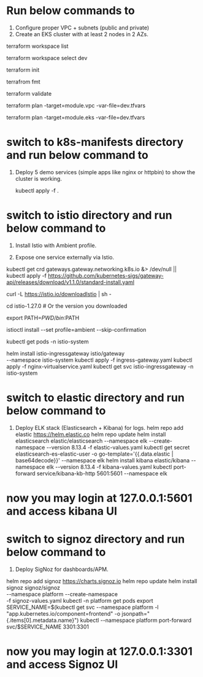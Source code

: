 # Run below commands to
1. Configure proper VPC + subnets (public and private) 
2. Create an EKS cluster with at least 2 nodes in 2 AZs.

terraform workspace list

terraform workspace select dev

terraform init

terrafrom fmt

terraform validate

terraform plan -target=module.vpc -var-file=dev.tfvars

terraform plan -target=module.eks -var-file=dev.tfvars

# switch to k8s-manifests directory and run below command to

1. Deploy 5 demo services (simple apps like nginx or httpbin) to show the cluster is working.

   kubectl apply -f .

# switch to istio directory and run below command to

1. Install Istio with Ambient profile.

2. Expose one service externally via Istio.

  kubectl get crd gateways.gateway.networking.k8s.io &> /dev/null || \
  kubectl apply -f https://github.com/kubernetes-sigs/gateway-api/releases/download/v1.1.0/standard-install.yaml

  curl -L https://istio.io/downloadIstio | sh -

  cd istio-1.27.0  # Or the version you downloaded

  export PATH=$PWD/bin:$PATH

  istioctl install --set profile=ambient --skip-confirmation

  kubectl get pods -n istio-system

  helm install istio-ingressgateway istio/gateway \
--namespace istio-system
  kubectl apply -f ingress-gateway.yaml
  kubectl apply -f nginx-virtualservice.yaml
  kubectl get svc istio-ingressgateway -n istio-system

# switch to elastic directory and run below command to
1. Deploy ELK stack (Elasticsearch + Kibana) for logs.
helm repo add elastic https://helm.elastic.co
helm repo update
helm install elasticsearch elastic/elasticsearch --namespace elk --create-namespace --version 8.13.4 -f elastic-values.yaml
kubectl get secret elasticsearch-es-elastic-user -o go-template='{{.data.elastic | base64decode}}' --namespace elk
helm install kibana elastic/kibana --namespace elk --version 8.13.4 -f kibana-values.yaml
kubectl port-forward service/kibana-kb-http 5601:5601 --namespace elk

# now you may login at 127.0.0.1:5601 and access kibana UI

# switch to signoz directory and run below command to
1. Deploy SigNoz for dashboards/APM.

helm repo add signoz https://charts.signoz.io
helm repo update
helm install signoz signoz/signoz \
--namespace platform --create-namespace \
-f signoz-values.yaml
kubectl -n platform get pods
export SERVICE_NAME=$(kubectl get svc --namespace platform -l "app.kubernetes.io/component=frontend" -o jsonpath="{.items[0].metadata.name}")
kubectl --namespace platform port-forward svc/$SERVICE_NAME 3301:3301

# now you may login at 127.0.0.1:3301 and access Signoz UI

